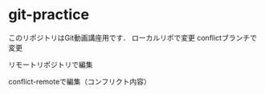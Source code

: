 # git-practice
このリポジトリはGit動画講座用です．
ローカルリポで変更
conflictブランチで変更

リモートリポジトリで編集

conflict-remoteで編集（コンフリクト内容）